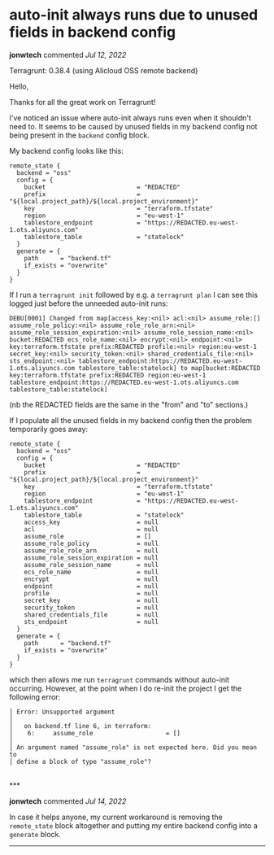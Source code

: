# auto-init always runs due to unused fields in backend config

**jonwtech** commented *Jul 12, 2022*

Terragrunt: 0.38.4 (using Alicloud OSS remote backend)

Hello,

Thanks for all the great work on Terragrunt!

I've noticed an issue where auto-init always runs even when it shouldn't need to. It seems to be caused by unused fields in my backend config not being present in the `backend` config block.

My backend config looks like this:
```
remote_state {
  backend = "oss"
  config = {
    bucket                         = "REDACTED"
    prefix                         = "${local.project_path}/${local.project_environment}"
    key                            = "terraform.tfstate"
    region                         = "eu-west-1"
    tablestore_endpoint            = "https://REDACTED.eu-west-1.ots.aliyuncs.com"
    tablestore_table               = "statelock"
  }
  generate = {
    path      = "backend.tf"
    if_exists = "overwrite"
  }
}
```

If I run a `terragrunt init` followed by e.g. a `terragrunt plan` I can see this logged just before the unneeded auto-init runs:
```
DEBU[0001] Changed from map[access_key:<nil> acl:<nil> assume_role:[] assume_role_policy:<nil> assume_role_role_arn:<nil> assume_role_session_expiration:<nil> assume_role_session_name:<nil> bucket:REDACTED ecs_role_name:<nil> encrypt:<nil> endpoint:<nil> key:terraform.tfstate prefix:REDACTED profile:<nil> region:eu-west-1 secret_key:<nil> security_token:<nil> shared_credentials_file:<nil> sts_endpoint:<nil> tablestore_endpoint:https://REDACTED.eu-west-1.ots.aliyuncs.com tablestore_table:statelock] to map[bucket:REDACTED key:terraform.tfstate prefix:REDACTED region:eu-west-1 tablestore_endpoint:https://REDACTED.eu-west-1.ots.aliyuncs.com tablestore_table:statelock]
```
(nb the REDACTED fields are the same in the "from" and "to" sections.)

If I populate all the unused fields in my backend config then the problem temporarily goes away:
```
remote_state {
  backend = "oss"
  config = {
    bucket                         = "REDACTED"
    prefix                         = "${local.project_path}/${local.project_environment}"
    key                            = "terraform.tfstate"
    region                         = "eu-west-1"
    tablestore_endpoint            = "https://REDACTED.eu-west-1.ots.aliyuncs.com"
    tablestore_table               = "statelock"
    access_key                     = null
    acl                            = null
    assume_role                    = []
    assume_role_policy             = null
    assume_role_role_arn           = null
    assume_role_session_expiration = null
    assume_role_session_name       = null
    ecs_role_name                  = null
    encrypt                        = null
    endpoint                       = null
    profile                        = null
    secret_key                     = null
    security_token                 = null
    shared_credentials_file        = null
    sts_endpoint                   = null
  }
  generate = {
    path      = "backend.tf"
    if_exists = "overwrite"
  }
}
```

which then allows me run `terragrunt` commands without auto-init occurring. However, at the point when I do re-init the project I get the following error:
```
│ Error: Unsupported argument
│ 
│   on backend.tf line 6, in terraform:
│    6:     assume_role                    = []
│ 
│ An argument named "assume_role" is not expected here. Did you mean to
│ define a block of type "assume_role"?
```
<br />
***


**jonwtech** commented *Jul 14, 2022*

In case it helps anyone, my current workaround is removing the `remote_state` block altogether and putting my entire backend config into a `generate` block.

***

